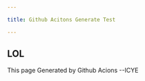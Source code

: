 ```yaml
---

title: Github Acitons Generate Test

---
```


## LOL  
  
This page Generated by Github Acions    --ICYE
